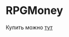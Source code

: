 # RPGMoney

Купить можно [тут](https://www.spigotmc.org/resources/✅must-have✅-rpgmoney-money-with-custom-texture-no-mods.25392/)

